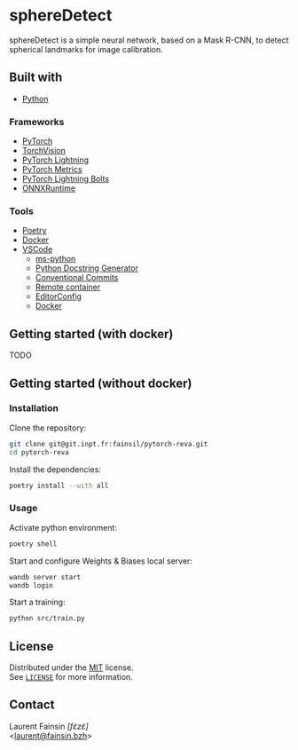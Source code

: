 # sphereDetect

sphereDetect is a simple neural network, based on a Mask R-CNN, to detect spherical landmarks for image calibration.

## Built with

- [Python](https://www.python.org/)

### Frameworks

- [PyTorch](https://pytorch.org/)
- [TorchVision](https://pytorch.org/vision/stable/index.html)
- [PyTorch Lightning](https://www.pytorchlightning.ai/)
- [PyTorch Metrics](https://torchmetrics.readthedocs.io/en/stable/)
- [PyTorch Lightning Bolts](https://www.pytorchlightning.ai/bolts)
- [ONNXRuntime](https://onnxruntime.ai/)

### Tools

- [Poetry](https://python-poetry.org/)
- [Docker](https://www.docker.com/)
- [VSCode](https://code.visualstudio.com/)
    - [ms-python](https://marketplace.visualstudio.com/items?itemName=ms-python.python)
    - [Python Docstring Generator](https://marketplace.visualstudio.com/items?itemName=njpwerner.autodocstring)
    - [Conventional Commits](https://marketplace.visualstudio.com/items?itemName=vivaxy.vscode-conventional-commits)
    - [Remote container](https://marketplace.visualstudio.com/items?itemName=ms-vscode-remote.remote-containers)
    - [EditorConfig](https://marketplace.visualstudio.com/items?itemName=EditorConfig.EditorConfig)
    - [Docker](https://marketplace.visualstudio.com/items?itemName=ms-azuretools.vscode-docker)

## Getting started (with docker)

TODO

## Getting started (without docker)

### Installation

Clone the repository:
```bash
git clone git@git.inpt.fr:fainsil/pytorch-reva.git
cd pytorch-reva
```

Install the dependencies:
```bash
poetry install --with all
```

### Usage

Activate python environment:
```bash
poetry shell
```

Start and configure Weights & Biases local server:
```bash
wandb server start
wandb login
```

Start a training:
```bash
python src/train.py
```

## License

Distributed under the [MIT](https://choosealicense.com/licenses/mit/) license. \
See [`LICENSE`](https://git.inpt.fr/fainsil/pytorch-reva/-/blob/master/LICENSE) for more information.

## Contact

Laurent Fainsin _[fɛ̃zɛ̃]_ \
\<[laurent@fainsin.bzh](mailto:laurent@fainsin.bzh)\>
